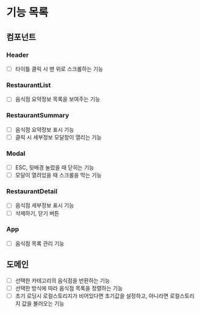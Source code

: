 # 기능 목록

## 컴포넌트

### Header

- [ ] 타이틀 클릭 시 맨 위로 스크롤하는 기능

### RestaurantList

- [ ] 음식점 요약정보 목록을 보여주는 기능

### RestaurantSummary

- [ ] 음식점 요약정보 표시 기능
- [ ] 클릭 시 세부정보 모달창이 열리는 기능

### Modal

- [ ] ESC, 뒷배경 눌렀을 때 닫히는 기능
- [ ] 모달이 열려있을 때 스크롤을 막는 기능

### RestaurantDetail

- [ ] 음식점 세부정보 표시 기능
- [ ] 삭제하기, 닫기 버튼

### App

- [ ] 음식점 목록 관리 기능

## 도메인

- [ ] 선택한 카테고리의 음식점을 반환하는 기능
- [ ] 선택한 방식에 따라 음식점 목록을 정렬하는 기능
- [ ] 초기 로딩시 로컬스토리지가 비어있다면 초기값을 설정하고, 아니라면 로컬스토리지 값을 불러오는 기능
